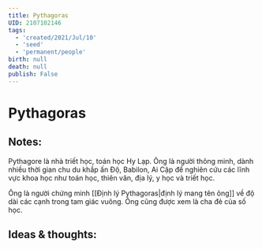 ```yaml
---
title: Pythagoras
UID: 2107102146
tags:
  - 'created/2021/Jul/10'
  - 'seed'
  - 'permanent/people'
birth: null
death: null
publish: False
---
```

# Pythagoras

## Notes:
Pythagore là nhà triết học, toán học Hy Lạp. Ông là người thông minh, dành nhiều thời gian chu du khắp ấn Độ, Babilon, Ai Cập để nghiên cứu các lĩnh vực khoa học như toán học, thiên văn, địa lý, y học và triết học.

Ông là người chứng minh [[Định lý Pythagoras|định lý mang tên ông]] về độ dài các cạnh trong tam giác vuông. Ông cũng được xem là cha đẻ của số học. 

## Ideas & thoughts:
